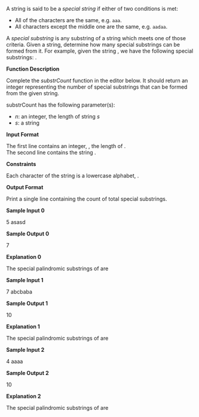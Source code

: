 A string is said to be a  _special string_  if either of two conditions is met:
-   All of the characters are the same, e.g.  `aaa`.
-   All characters except the middle one are the same, e.g.  `aadaa`.

A  _special substring_  is any substring of a string which meets one of those criteria. 
Given a string, determine how many special substrings can be formed from it.
For example, given the string , we have the following special substrings:  .

**Function Description**

Complete the  _substrCount_  function in the editor below. It should return an integer representing the number of special substrings that can be formed from the given string.

substrCount has the following parameter(s):

-   _n_: an integer, the length of string  _s_
-   _s_: a string

**Input Format**

The first line contains an integer,  , the length of  .  
The second line contains the string  .

**Constraints**

  
Each character of the string is a lowercase alphabet,  .

**Output Format**

Print a single line containing the count of total special substrings.

**Sample Input 0**

5
asasd

**Sample Output 0**

7 

**Explanation 0**

The special palindromic substrings of  are

**Sample Input 1**

7
abcbaba

**Sample Output 1**

10 

**Explanation 1**

The special palindromic substrings of  are

**Sample Input 2**

4
aaaa

**Sample Output 2**

10

**Explanation 2**

The special palindromic substrings of  are
<!--stackedit_data:
eyJoaXN0b3J5IjpbMjA0ODk2NzM1NSwtNjU3MjgzNDg3LDE5OD
U2NDQ4NzldfQ==
-->
